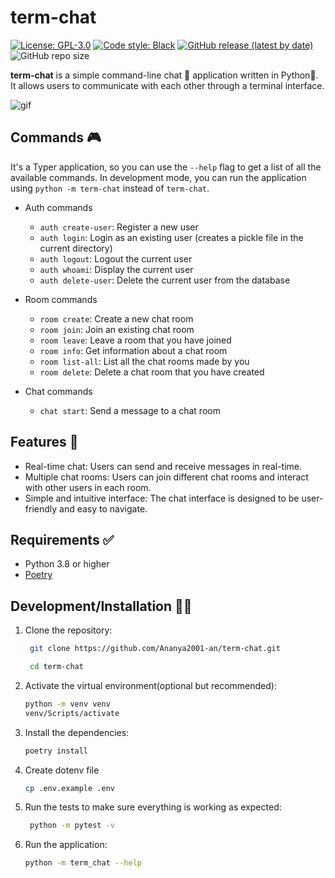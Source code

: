 # term-chat

[![License: GPL-3.0](https://img.shields.io/badge/License-GPL-yellow.svg)](https://opensource.org/license/gpl-3-0/) 
[![Code style: Black](https://img.shields.io/badge/code%20style-black-000000.svg)](https://github.com/psf/black)
[![GitHub release (latest by date)](https://img.shields.io/github/v/release/Ananya2001-an/term-chat)](https://github.com/Ananya2001-an/term-chat/releases)
![GitHub repo size](https://img.shields.io/github/repo-size/Ananya2001-an/term-chat)

**term-chat** is a simple command-line chat 💬 application written in Python🐍. It allows users to communicate with each other through a terminal interface.

![gif](https://github.com/Ananya2001-an/term-chat/assets/55504616/7fbeaabf-322f-4f98-a5e8-b1250e12723e)

## Commands 🎮

It's a Typer application, so you can use the `--help` flag to get a list of all the available commands.
In development mode, you can run the application using `python -m term-chat` instead of `term-chat`.

- Auth commands 

    - `auth create-user`: Register a new user
    - `auth login`: Login as an existing user (creates a pickle file in the current directory)
    - `auth logout`: Logout the current user
    - `auth whoami`: Display the current user
    - `auth delete-user`: Delete the current user from the database

- Room commands
    
    - `room create`: Create a new chat room
    - `room join`: Join an existing chat room
    - `room leave`: Leave a room that you have joined
    - `room info`: Get information about a chat room
    - `room list-all`: List all the chat rooms made by you
    - `room delete`: Delete a chat room that you have created

- Chat commands
    
    - `chat start`: Send a message to a chat room

## Features 💫

- Real-time chat: Users can send and receive messages in real-time.
- Multiple chat rooms: Users can join different chat rooms and interact with other users in each room.
- Simple and intuitive interface: The chat interface is designed to be user-friendly and easy to navigate.

## Requirements ✅

- Python 3.8 or higher
- [Poetry](https://python-poetry.org/)

## Development/Installation 👩‍💻

1. Clone the repository:

   ```bash
    git clone https://github.com/Ananya2001-an/term-chat.git

    cd term-chat
    ```

2. Activate the virtual environment(optional but recommended):

   ```bash
   python -m venv venv
   venv/Scripts/activate
   ```

3. Install the dependencies:

   ```bash
   poetry install
   ```

4. Create dotenv file

   ```bash
   cp .env.example .env
   ```

5. Run the tests to make sure everything is working as expected:

   ```bash
    python -m pytest -v
    ```

6. Run the application:

   ```bash
   python -m term_chat --help
   ```

